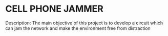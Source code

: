 # CELL PHONE JAMMER
Description: The main objective of this project is to develop a circuit which can jam the network and make the 
 environment free from distraction
